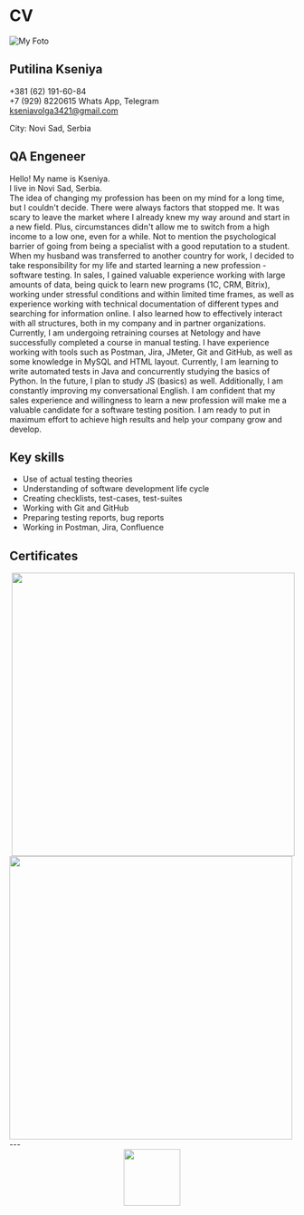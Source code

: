 # CV # 
![My Foto](FOTO/foto1.png) 
## Putilina Kseniya

+381 (62) 191-60-84<br>
+7 (929) 8220615  Whats App, Telegram<br>
kseniavolga3421@gmail.com

City: Novi Sad, Serbia

## QA Engeneer

Hello! My name is Kseniya.<br> 
I live in Novi Sad, Serbia.<br>
The idea of changing my profession has been on my mind for a long time, but I couldn't decide. There were always factors that stopped me. It was scary to leave the market where I already knew my way around and start in a new field. Plus, circumstances didn't allow me to switch from a high income to a low one, even for a while. Not to mention the psychological barrier of going from being a specialist with a good reputation to a student.<br>
When my husband was transferred to another country for work, I decided to take responsibility for my life and started learning a new profession - software testing.
In sales, I gained valuable experience working with large amounts of data, being quick to learn new programs (1C, CRM, Bitrix), working under stressful conditions and within limited time frames, as well as experience working with technical documentation of different types and searching for information online. I also learned how to effectively interact with all structures, both in my company and in partner organizations.<br>
Currently, I am undergoing retraining courses at Netology and have successfully completed a course in manual testing. I have experience working with tools such as Postman, Jira, JMeter, Git and GitHub, as well as some knowledge in MySQL and HTML layout. Currently, I am learning to write automated tests in Java and concurrently studying the basics of Python. In the future, I plan to study JS (basics) as well. Additionally, I am constantly improving my conversational English.
I am confident that my sales experience and willingness to learn a new profession will make me a valuable candidate for a software testing position. I am ready to put in maximum effort to achieve high results and help your company grow and develop.<br>

## Key skills

* Use of actual testing theories
* Understanding of software development life cycle
* Creating checklists, test-cases, test-suites
* Working with Git and GitHub
* Preparing testing reports, bug reports
* Working in Postman, Jira, Confluence


## Certificates
<div id align="right">
<img src="https://u.netology.ru/backend/uploads/legacy/shared_diplomas/image/260588/7102baa2bdca9d42a2b7ac8f008e6c06.png?ts=1677751065" width="500"/>
</div>
<div id align="left">
<img src="https://u.netology.ru/backend/uploads/legacy/shared_diplomas/image/241466/0f3f0b1aa70df23eb485fd4bc7feba60.png?ts=1674055227" width="500"/>
</div>
---
<div id align="center">
  <img src="https://media.giphy.com/media/2C2qwckZzyiz8UzvzK/giphy.gif" width="100"/>
</div>
